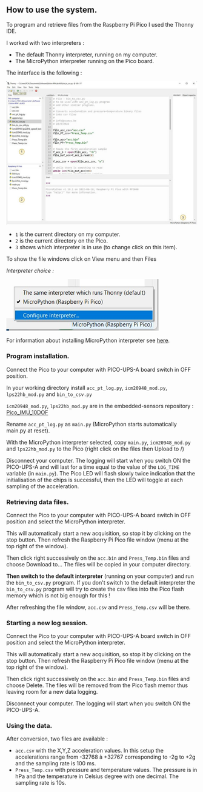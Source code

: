 ## How to use the system.

To program and retrieve files from the Raspberry Pi Pico I used the Thonny IDE.

I worked with two interpreters : 

- The default Thonny interpreter, running on my computer.
- The MicroPython interpreter running on the Pico board.

The interface is the following :

![](Thonny_ide.jpg)

- `1` is the current directory on my computer.
- `2` is the current directory on the Pico.
- `3` shows which interpreter is in use (to change click on this item).

To show the file windows click on View menu and then Files

*Interpreter choice :*

![](choose_int.jpg)

For information about installing MicroPython interpreter see [here](https://www.raspberrypi.com/documentation/microcontrollers/micropython.html).

### Program installation.

Connect the Pico to your computer with PICO-UPS-A board switch in OFF position.

In your working directory install `acc_pt_log.py`, `icm20948_mod.py`, `lps22hb_mod.py` and `bin_to_csv.py`

`icm20948_mod.py`, `lps22hb_mod.py` are in the embedded-sensors repository : [Pico_IMU_10DOF](https://github.com/pcamus/embedded-sensors/tree/main/Pico_IMU_10DOF/my_IMU_code)

Rename `acc_pt_log.py` as `main.py` (MicroPython starts automatically main.py at reset).

With the MicroPython interpreter selected, copy `main.py`, `icm20948_mod.py` and `lps22hb_mod.py` to the Pico (right click on the files then Upload to /)

Disconnect your computer. The logging will start when you switch ON the PICO-UPS-A and will last for a time equal to the value of the `LOG_TIME` variable (in `main.py`). The Pico LED will flash slowly twice indication that the initialisation of the chips is successful, then the LED will toggle at each sampling of the acceleration.

### Retrieving data files.

Connect the Pico to your computer with PICO-UPS-A board switch in OFF position and select the MicroPython interpreter.

This will automatically start a new acquisition, so stop it by clicking on the stop button. Then refresh the Raspberry Pi Pico file window (menu at the top right of the window).

Then click right successively on the `acc.bin` and `Press_Temp.bin` files and choose Download to... The files will be copied in your computer directory.

**Then switch to the default interpreter** (running on your computer) and run the `bin_to_csv.py` program. If you don't switch to the default interpreter the `bin_to_csv.py` program will try to create the csv files into the Pico flash memory which is not big enough for this !

After refreshing the file window, `acc.csv` and `Press_Temp.csv` will be there.

### Starting a new log session.

Connect the Pico to your computer with PICO-UPS-A board switch in OFF position and select the MicroPython interpreter.

This will automatically start a new acquisition, so stop it by clicking on the stop button. Then refresh the Raspberry Pi Pico file window (menu at the top right of the window).

Then click right successively on the `acc.bin` and `Press_Temp.bin` files and choose Delete. The files will be removed from the Pico flash memor thus leaving room for a new data logging.

Disconnect your computer. The logging will start when you switch ON the PICO-UPS-A.

### Using the data.

After conversion, two files are available : 

- `acc.csv` with the X,Y,Z acceleration values. In this setup the accelerations range from -32768 à +32767 corresponding to -2g to +2g and the sampling rate is 100 ms.
- `Press_Temp.csv` with pressure and temperature values. The pressure is in hPa and the temperature in Celsius degree with one decimal. The sampling rate is 10s.

